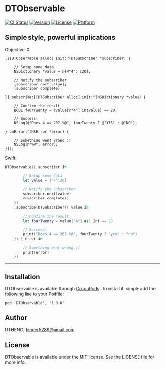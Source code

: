 # DTObservable

[![CI Status](http://img.shields.io/travis/DTHENG/DTObservable.svg?style=flat)](https://travis-ci.org/DTHENG/DTObservable)
[![Version](https://img.shields.io/cocoapods/v/DTObservable.svg?style=flat)](http://cocoadocs.org/docsets/DTObservable)
[![License](https://img.shields.io/cocoapods/l/DTObservable.svg?style=flat)](http://cocoadocs.org/docsets/DTObservable)
[![Platform](https://img.shields.io/cocoapods/p/DTObservable.svg?style=flat)](http://cocoadocs.org/docsets/DTObservable)

## Simple style, powerful implications

Objective-C:
```obj-c
[[[DTObservable alloc] init:^(DTSubscriber *subscriber) {

    // Setup some data
    NSDictionary *value = @{@"4": @20};

    // Notify the subscriber
    [subscriber next:value];
    [subscriber complete];

}] subscribe:[[DTSubscriber alloc] init:^(NSDictionary *value) {

    // Confirm the result
    BOOL fourTwenty = [value[@"4"] intValue] == 20;

    // Success!
    NSLog(@"Does 4 == 20? %@", fourTwenty ? @"YES" : @"NO");

} onError:^(NSError *error) {

    // Something went wrong :(
    NSLog(@"%@", error);
}]];
```

Swift:

```swift
DTObservable({ subscriber in

        // Setup some data
        let value = ["4":20]

        // Notify the subscriber
        subscriber.next(value)
        subscriber.complete()
    })
    .subscribe(DTSubscriber({ value in

        // Confirm the result
        let fourTwenty = value["4"] as! Int == 20

        // Success!
        print("Does 4 == 20? %@", fourTwenty ? "yes" : "no")
    }) { error in

        // Something went wrong :(
        print(error)
    })
```

- - -

## Installation

DTObservable is available through [CocoaPods](http://cocoapods.org). To install
it, simply add the following line to your Podfile:

    pod 'DTObservable', '1.0.0'

## Author

DTHENG, fender5289@gmail.com

## License

DTObservable is available under the MIT license. See the LICENSE file for more info.
